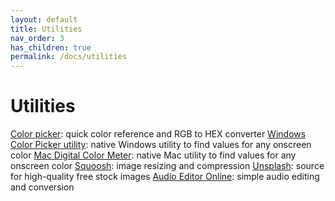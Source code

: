 ```yaml
---
layout: default
title: Utilities
nav_order: 3
has_children: true
permalink: /docs/utilities
---
```

# Utilities
[Color picker](https://g.co/kgs/aUsQzS): quick color reference and RGB to HEX converter
[Windows Color Picker utility](https://learn.microsoft.com/en-us/windows/powertoys/color-picker): native Windows utility to find values for any onscreen color
[Mac Digital Color Meter](https://support.apple.com/en-ca/guide/digital-color-meter/welcome/mac): native Mac utility to find values for any onscreen color
[Squoosh](https://squoosh.app): image resizing and compression
[Unsplash](https://unsplash.com): source for high-quality free stock images
[Audio Editor Online](https://editor.audio/): simple audio editing and conversion 